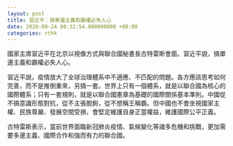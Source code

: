 ```yaml
---
layout: post
title: 習近平：搞單邊主義和霸權必失人心
date: 2020-09-24 00:32:54.000000000 +08:00
categories: rthk
---
```


國家主席習近平在北京以視像方式與聯合國秘書長古特雷斯會面。習近平說，搞單邊主義和霸權必失人心。

習近平說，疫情放大了全球治理體系中不適應、不匹配的問題。各方應該思考如何完善，而不是推倒重來，另搞一套。世界上只有一個體系，就是以聯合國為核心的國際體系；只有一套規則，就是以聯合國憲章為基礎的國際關係基本準則。中國從不搞意識形態對抗，從不主張脫鉤，從不想稱王稱霸。但中國也不會坐視國家主權、民族尊嚴、發展空間受損，會堅定維護自身正當權益，維護國際公平正義。

古特雷斯表示，當前世界面臨新冠肺炎疫情、氣候變化等諸多危機和挑戰，更加需要多邊主義、國際合作和強而有力的聯合國。
